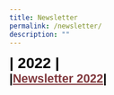 ```yaml
---
title: Newsletter
permalink: /newsletter/
description: ""
---
```

<span style="font-size:20.0pt;font-family:Arial;color:black"><b>| 2022 |<span style="font-size:16.0pt;font-family:Arial;color:black"><b><br>
|<a style="box-sizing: border-box; background-color: transparent; cursor: pointer; transition: all 0.25s ease-in-out 0s; color: rgb(128, 56, 61);" rel="noopener noreferrer" target="_blank" href="https://heyzine.com/flip-book/b3530ed0b7.html">Newsletter 2022</a>|</b></span></b></span>